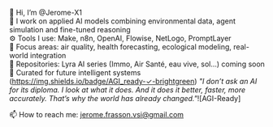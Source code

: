👋 Hi, I’m @Jerome-X1  
🧠 I work on applied AI models combining environmental data, agent simulation and fine-tuned reasoning  
⚙️ Tools I use: Make, n8n, OpenAI, Flowise, NetLogo, PromptLayer  
🔬 Focus areas: air quality, health forecasting, ecological modeling, real-world integration  
📁 Repositories: Lyra AI series (Immo, Air Santé, eau vive, sol...) coming soon  
📌 Curated for future intelligent systems
(https://img.shields.io/badge/AGI_ready-✓-brightgreen) _"I don’t ask an AI for its diploma. I look at what it does. And it does it better, faster, more accurately. That’s why the world has already changed."_![AGI-Ready]

📫 How to reach me: jerome.frasson.vsi@gmail.com


